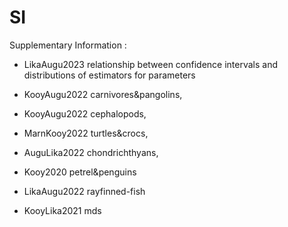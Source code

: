 # SI

Supplementary Information : 


* LikaAugu2023  relationship between confidence intervals and distributions of estimators for parameters

* KooyAugu2022 carnivores&pangolins,

* KooyAugu2022 cephalopods,

* MarnKooy2022 turtles&crocs,

* AuguLika2022 chondrichthyans,

* Kooy2020 petrel&penguins

* LikaAugu2022 rayfinned-fish

* KooyLika2021 mds

